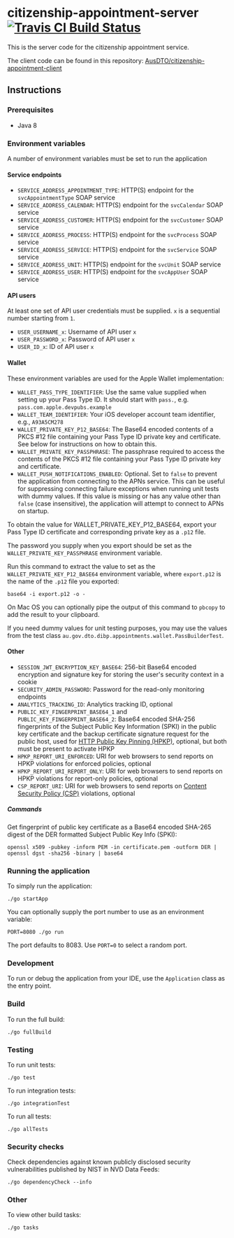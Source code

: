 # citizenship-appointment-server [![Travis CI Build Status](https://travis-ci.org/AusDTO/citizenship-appointment-server.svg?branch=master)](https://travis-ci.org/AusDTO/citizenship-appointment-server)

This is the server code for the citizenship appointment service.  

The client code can be found in this repository: [AusDTO/citizenship-appointment-client](https://github.com/AusDTO/citizenship-appointment-client)

## Instructions

### Prerequisites

- Java 8

### Environment variables

A number of environment variables must be set to run the application

#### Service endpoints

- `SERVICE_ADDRESS_APPOINTMENT_TYPE`: HTTP(S) endpoint for the `svcAppointmentType` SOAP service
- `SERVICE_ADDRESS_CALENDAR`: HTTP(S) endpoint for the `svcCalendar` SOAP service
- `SERVICE_ADDRESS_CUSTOMER`: HTTP(S) endpoint for the `svcCustomer` SOAP service
- `SERVICE_ADDRESS_PROCESS`: HTTP(S) endpoint for the `svcProcess` SOAP service
- `SERVICE_ADDRESS_SERVICE`: HTTP(S) endpoint for the `svcService` SOAP service
- `SERVICE_ADDRESS_UNIT`: HTTP(S) endpoint for the `svcUnit` SOAP service
- `SERVICE_ADDRESS_USER`: HTTP(S) endpoint for the `svcAppUser` SOAP service

#### API users

At least one set of API user credentials must be supplied. `x` is a sequential number starting from `1`.

- `USER_USERNAME_x`: Username of API user `x` 
- `USER_PASSWORD_x`: Password of API user `x`
- `USER_ID_x`: ID of API user `x`

#### Wallet

These environment variables are used for the Apple Wallet implementation:

- `WALLET_PASS_TYPE_IDENTIFIER`: Use the same value supplied when setting up your Pass Type ID. It should start with `pass.`, e.g. `pass.com.apple.devpubs.example`
- `WALLET_TEAM_IDENTIFIER`: Your iOS developer account team identifier, e.g., `A93A5CM278`
- `WALLET_PRIVATE_KEY_P12_BASE64`: The Base64 encoded contents of a PKCS #12 file containing your Pass Type ID private key and certificate. See below for instructions on how to obtain this. 
- `WALLET_PRIVATE_KEY_PASSPHRASE`: The passphrase required to access the contents of the PKCS #12 file containing your Pass Type ID private key and certificate.
- `WALLET_PUSH_NOTIFICATIONS_ENABLED`: Optional. Set to `false` to prevent the application from connecting to the APNs service. This can be useful for suppressing connecting failure exceptions when running unit tests with dummy values. If this value is missing or has any value other than `false` (case insensitive), the application will attempt to connect to APNs on startup. 

To obtain the value for WALLET_PRIVATE_KEY_P12_BASE64, export your Pass Type ID certificate and corresponding private key as a `.p12` file.

The password you supply when you export should be set as the `WALLET_PRIVATE_KEY_PASSPHRASE` environment variable.
 
Run this command to extract the value to set as the `WALLET_PRIVATE_KEY_P12_BASE64` environment variable, where `export.p12` is the name of the `.p12` file you exported:

    base64 -i export.p12 -o -
    
On Mac OS you can optionally pipe the output of this command to `pbcopy` to add the result to your clipboard.

If you need dummy values for unit testing purposes, you may use the values from the test class `au.gov.dto.dibp.appointments.wallet.PassBuilderTest`.

#### Other

- `SESSION_JWT_ENCRYPTION_KEY_BASE64`: 256-bit Base64 encoded encryption and signature key for storing the user's security context in a cookie
- `SECURITY_ADMIN_PASSWORD`: Password for the read-only monitoring endpoints
- `ANALYTICS_TRACKING_ID`: Analytics tracking ID, optional
- `PUBLIC_KEY_FINGERPRINT_BASE64_1` and `PUBLIC_KEY_FINGERPRINT_BASE64_2`: Base64 encoded SHA-256 fingerprints of the Subject Public Key Information (SPKI) in the public key certificate and the backup certificate signature request for the public host, used for [HTTP Public Key Pinning (HPKP)](https://developer.mozilla.org/en/docs/Web/Security/Public_Key_Pinning), optional, but both must be present to activate HPKP
- `HPKP_REPORT_URI_ENFORCED`: URI for web browsers to send reports on HPKP violations for enforced policies, optional 
- `HPKP_REPORT_URI_REPORT_ONLY`: URI for web browsers to send reports on HPKP violations for report-only policies, optional 
- `CSP_REPORT_URI`: URI for web browsers to send reports on [Content Security Policy (CSP)](http://content-security-policy.com/) violations, optional 

##### Commands

Get fingerprint of public key certificate as a Base64 encoded SHA-265 digest of the DER formatted Subject Public Key Info (SPKI): 

    openssl x509 -pubkey -inform PEM -in certificate.pem -outform DER | openssl dgst -sha256 -binary | base64

### Running the application

To simply run the application:

    ./go startApp
    
You can optionally supply the port number to use as an environment variable:

    PORT=8080 ./go run

The port defaults to 8083. Use `PORT=0` to select a random port.

### Development

To run or debug the application from your IDE, use the `Application` class as the entry point.

### Build

To run the full build:

    ./go fullBuild

### Testing

To run unit tests:

    ./go test

To run integration tests:

    ./go integrationTest

To run all tests:

    ./go allTests

### Security checks
 
Check dependencies against known publicly disclosed security vulnerabilities published by NIST in NVD Data Feeds:

    ./go dependencyCheck --info

### Other

To view other build tasks:

    ./go tasks

